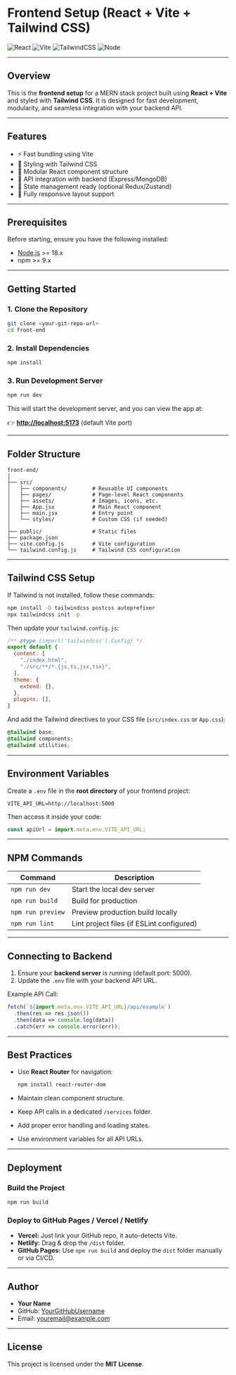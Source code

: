 # Frontend Setup (React + Vite + Tailwind CSS)

![React](https://img.shields.io/badge/React-v18.0.0-blue)
![Vite](https://img.shields.io/badge/Vite-v5.0.0-purple)
![TailwindCSS](https://img.shields.io/badge/TailwindCSS-v3.4.0-teal)
![Node](https://img.shields.io/badge/Node.js-v22.13.0-green)

---

  
## Overview

This is the **frontend setup** for a MERN stack project built using **React + Vite** and styled with **Tailwind CSS**.
It is designed for fast development, modularity, and seamless integration with your backend API.

---

## Features

* ⚡ Fast bundling using Vite
* 🎨 Styling with Tailwind CSS
* 🧩 Modular React component structure
* 🔄 API integration with backend (Express/MongoDB)
* 🧠 State management ready (optional Redux/Zustand)
* 📱 Fully responsive layout support

---

## Prerequisites

Before starting, ensure you have the following installed:

* [Node.js](https://nodejs.org/en/) >= 18.x
* npm >= 9.x

---

## Getting Started

### 1. Clone the Repository

```bash
git clone <your-git-repo-url>
cd front-end
```

### 2. Install Dependencies

```bash
npm install
```

### 3. Run Development Server

```bash
npm run dev
```

This will start the development server, and you can view the app at:

👉 **[http://localhost:5173](http://localhost:5173)** (default Vite port)

---

## Folder Structure

```
front-end/
│
├── src/
│   ├── components/        # Reusable UI components
│   ├── pages/             # Page-level React components
│   ├── assets/            # Images, icons, etc.
│   ├── App.jsx            # Main React component
│   ├── main.jsx           # Entry point
│   └── styles/            # Custom CSS (if needed)
│
├── public/                # Static files
├── package.json
├── vite.config.js         # Vite configuration
└── tailwind.config.js     # Tailwind CSS configuration
```

---

## Tailwind CSS Setup

If Tailwind is not installed, follow these commands:

```bash
npm install -D tailwindcss postcss autoprefixer
npx tailwindcss init -p
```

Then update your `tailwind.config.js`:

```js
/** @type {import('tailwindcss').Config} */
export default {
  content: [
    "./index.html",
    "./src/**/*.{js,ts,jsx,tsx}",
  ],
  theme: {
    extend: {},
  },
  plugins: [],
}
```

And add the Tailwind directives to your CSS file (`src/index.css` or `App.css`):

```css
@tailwind base;
@tailwind components;
@tailwind utilities;
```

---

## Environment Variables

Create a `.env` file in the **root directory** of your frontend project:

```env
VITE_API_URL=http://localhost:5000
```

Then access it inside your code:

```js
const apiUrl = import.meta.env.VITE_API_URL;
```

---

## NPM Commands

| Command           | Description                               |
| ----------------- | ----------------------------------------- |
| `npm run dev`     | Start the local dev server                |
| `npm run build`   | Build for production                      |
| `npm run preview` | Preview production build locally          |
| `npm run lint`    | Lint project files (if ESLint configured) |

---

## Connecting to Backend

1. Ensure your **backend server** is running (default port: 5000).
2. Update the `.env` file with your backend API URL.

Example API Call:

```js
fetch(`${import.meta.env.VITE_API_URL}/api/example`)
  .then(res => res.json())
  .then(data => console.log(data))
  .catch(err => console.error(err));
```

---

## Best Practices

* Use **React Router** for navigation:

  ```bash
  npm install react-router-dom
  ```
* Maintain clean component structure.
* Keep API calls in a dedicated `/services` folder.
* Add proper error handling and loading states.
* Use environment variables for all API URLs.

---

## Deployment

### Build the Project

```bash
npm run build
```

### Deploy to GitHub Pages / Vercel / Netlify

* **Vercel:** Just link your GitHub repo, it auto-detects Vite.
* **Netlify:** Drag & drop the `/dist` folder.
* **GitHub Pages:** Use `npm run build` and deploy the `dist` folder manually or via CI/CD.

---

## Author

* **Your Name**
* GitHub: [YourGitHubUsername](https://github.com/YourGitHubUsername)
* Email: [youremail@example.com](mailto:youremail@example.com)

---

## License

This project is licensed under the **MIT License**.
